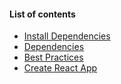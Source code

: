 #### List of contents

- [Install Dependencies](InstallDependencies.md)
- [Dependencies](Dependencies.md)
- [Best Practices](BestPractices.md)
- [Create React App](CreateReactApp.md)